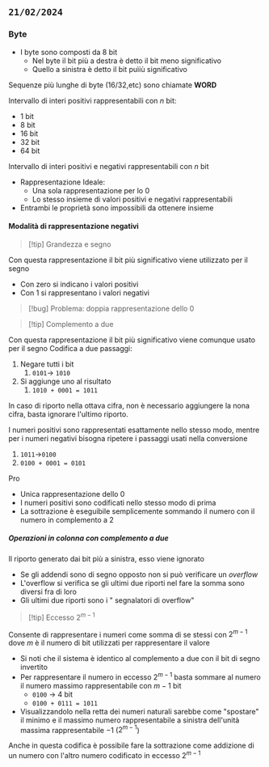 ## `21/02/2024`
### Byte
- I byte sono composti da 8 bit
	- Nel byte il bit più a destra è detto il bit meno significativo
	- Quello a sinistra è detto il bit puìiù significativo

Sequenze più lunghe di byte (16/32,etc) sono chiamate **WORD**

Intervallo di interi positivi rappresentabili con $n$ bit:
- 1 bit
- 8 bit
- 16 bit
- 32 bit
- 64 bit

Intervallo di interi positivi e negativi rappresentabili con $n$ bit
- Rappresentazione Ideale:
	- Una sola rappresentazione per lo $0$
	- Lo stesso insieme di valori positivi e negativi rappresentabili
- Entrambi le proprietà sono impossibili da ottenere insieme

#### Modalità di rappresentazione negativi
>[!tip] Grandezza e segno

Con questa rappresentazione il bit più significativo viene utilizzato per il segno
- Con zero si indicano i valori positivi
- Con 1 si rappresentano i valori negativi

>[!bug] Problema: doppia rappresentazione dello $0$

>[!tip] Complemento a due

Con questa rappresentazione il bit più significativo viene comunque usato per il segno
Codifica a due passaggi:
1. Negare tutti i bit
	1. `0101`$\to$ `1010`
2. Si aggiunge uno al risultato
	1. `1010 + 0001 = 1011`

In caso di riporto nella ottava cifra, non è necessario aggiungere la nona cifra, basta ignorare l'ultimo riporto.

I numeri positivi sono rappresentati esattamente nello stesso modo, mentre per i numeri negativi bisogna ripetere i passaggi usati nella conversione
1. `1011`$\to$`0100`
2. `0100 + 0001 = 0101`

Pro
- Unica rappresentazione dello $0$
- I numeri positivi sono codificati nello stesso modo di prima
- La sottrazione è eseguibile semplicemente sommando il numero con il numero in complemento a $2$
##### Operazioni in colonna con complemento a due

Il riporto generato dai bit più a sinistra, esso viene ignorato
- Se gli addendi sono di segno opposto non si può verificare un *overflow*
- L'overflow si verifica se gli ultimi due riporti nel fare la somma sono diversi fra di loro
-  Gli ultimi due riporti sono i " segnalatori di overflow"
>[!tip] Eccesso $2^{m-1}$

Consente di rappresentare i numeri come somma di se stessi con $2^{m-1}$ dove $m$ è il numero di bit  utilizzati per rappresentare il valore
- Si noti che il sistema è identico al complemento a due con il bit di segno invertito
- Per rappresentare il numero in eccesso $2^{m-1}$ basta sommare al numero il numero massimo rappresentabile con $m-1$ bit 
	- `0100` $\to$ 4 bit
	- `0100 + 0111 = 1011`
- Visualizzandolo nella retta dei numeri naturali sarebbe come "spostare" il minimo e il massimo numero rappresentabile a sinistra dell'unità massima rappresentabile $-1$ ($2^{m-1}$)

Anche in questa codifica è possibile fare la sottrazione come addizione di un numero con l'altro numero codificato in eccesso $2^{m-1}$

